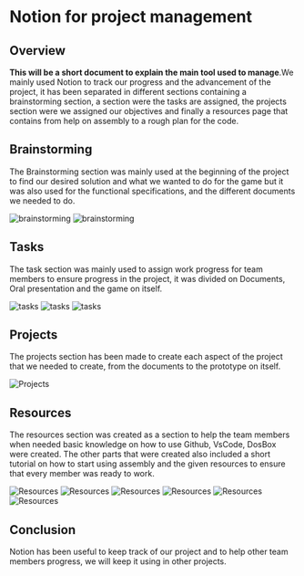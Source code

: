 # Notion for project management

## Overview

**This will be a short document to explain the main tool used to manage**.We mainly used Notion to track our progress and the advancement of the project, it has been separated in different sections containing a brainstorming section, a section were the tasks are assigned, the projects section were we assigned our objectives and finally a resources page that contains from help on assembly to a rough plan for the code.

## Brainstorming

The Brainstorming section was mainly used at the beginning of the project to find our desired solution and what we wanted to do for the game but it was also used for the functional specifications, and the different documents we needed to do.

![brainstorming](../../Images/Notion1.png)
![brainstorming](../../Images/Notion2.png)

## Tasks

The task section was mainly used to assign work progress for team members to ensure progress in the project, it was divided on Documents, Oral presentation and the game on itself.

![tasks](../../Images/Notion3.png)
![tasks](../../Images/Notion4.png)
![tasks](../../Images/Notion5.png)

## Projects

The projects section has been made to create each aspect of the project that we needed to create, from the documents to the prototype on itself.

![Projects](../../Images/Notion6.png)

## Resources

The resources section was created as a section to help the team members when needed basic knowledge on how to use Github, VsCode, DosBox were created. The other parts that were created also included a short tutorial on how to start using assembly and the given resources to ensure that every member was ready to work.

![Resources](../../Images/Notion7.png)
![Resources](../../Images/Notion8.png)
![Resources](../../Images/Notion9.png)
![Resources](../../Images/Notion10.png)
![Resources](../../Images/Notion11.png)
![Resources](../../Images/Notion12.png)

## Conclusion

Notion has been useful to keep track of our project and to help other team members progress, we will keep it using in other projects.
